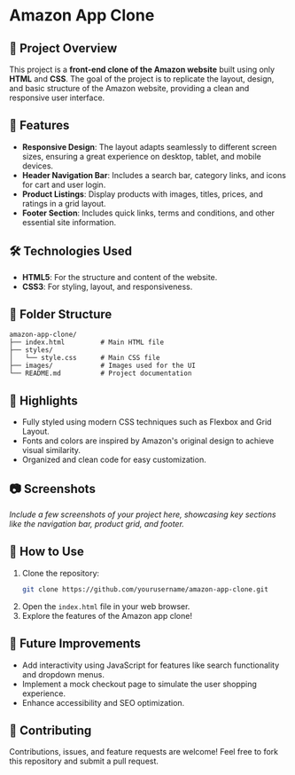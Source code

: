 # Amazon App Clone  

## 📖 Project Overview  
This project is a **front-end clone of the Amazon website** built using only **HTML** and **CSS**. The goal of the project is to replicate the layout, design, and basic structure of the Amazon website, providing a clean and responsive user interface.  

## 🚀 Features  
- **Responsive Design**: The layout adapts seamlessly to different screen sizes, ensuring a great experience on desktop, tablet, and mobile devices.  
- **Header Navigation Bar**: Includes a search bar, category links, and icons for cart and user login.  
- **Product Listings**: Display products with images, titles, prices, and ratings in a grid layout.  
- **Footer Section**: Includes quick links, terms and conditions, and other essential site information.  

## 🛠️ Technologies Used  
- **HTML5**: For the structure and content of the website.  
- **CSS3**: For styling, layout, and responsiveness.  

## 📂 Folder Structure  
```plaintext  
amazon-app-clone/  
├── index.html         # Main HTML file  
├── styles/  
│   └── style.css      # Main CSS file  
├── images/            # Images used for the UI  
└── README.md          # Project documentation  
```  

## 🌟 Highlights  
- Fully styled using modern CSS techniques such as Flexbox and Grid Layout.  
- Fonts and colors are inspired by Amazon's original design to achieve visual similarity.  
- Organized and clean code for easy customization.  

## 📷 Screenshots  
*Include a few screenshots of your project here, showcasing key sections like the navigation bar, product grid, and footer.*  

## 📝 How to Use  
1. Clone the repository:  
   ```bash  
   git clone https://github.com/yourusername/amazon-app-clone.git  
   ```  
2. Open the `index.html` file in your web browser.  
3. Explore the features of the Amazon app clone!  

## 📌 Future Improvements  
- Add interactivity using JavaScript for features like search functionality and dropdown menus.  
- Implement a mock checkout page to simulate the user shopping experience.  
- Enhance accessibility and SEO optimization.  

## 🤝 Contributing  
Contributions, issues, and feature requests are welcome! Feel free to fork this repository and submit a pull request.  

